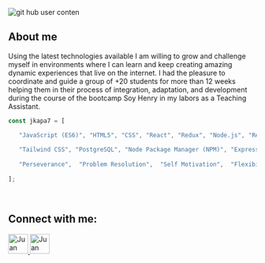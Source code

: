
![git hub user conten](https://user-images.githubusercontent.com/111901979/225768541-b012b487-8324-4b70-9c3d-40fb46408959.png)

## About me
<div>
Using the latest technologies available I am willing to grow and challenge myself in environments where I can learn and keep creating amazing dynamic experiences that live on the internet. I had the pleasure to coordinate and guide a group of +20 students for more than 12 weeks helping them in their process of integration, adaptation, and development during the course of the bootcamp Soy Henry in my labors as a Teaching Assistant.
<div/>





   
````JavaScript
const jkapa7 = [

   "JavaScript (ES6)", "HTML5", "CSS", "React", "Redux", "Node.js", "React", "Typescript", "Zustand", "Node", "Redux", "Sass", "Git", "GitHub",
   
   "Tailwind CSS", "PostgreSQL", "Node Package Manager (NPM)", "Express",  "Scrum",  "Frontend", "Backend", "Full-Stack", "Planning", 
   
   "Perseverance",  "Problem Resolution",  "Self Motivation",  "Flexibility",  "Dedication", "Personal Productivity" 
  
];

````
   
<br/>


## Connect with me:
<p align="left">
   
  <a href="https://www.linkedin.com/in/gonzalezjuanr">
    <img src="https://www.vectorlogo.zone/logos/linkedin/linkedin-icon.svg" alt="Juan Daniel Gonzalez's LinkedIn Profile" width="40" height="40">
  </a>

  <a href="mailto:juandaniel5005@gmail.com">
    <img src="https://github.com/nitish-awasthi/nitish-awasthi/blob/master/gmail-512.webp" alt="Juan Daniel Gonzalez's DEV Profile" width="40" height="40">
  </a>
   
</p>


